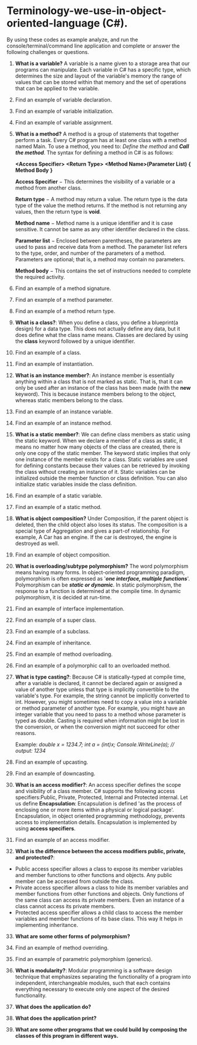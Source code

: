 # Terminology-we-use-in-object-oriented-language (C#).
By using these codes as example analyze, and run the console/terminal/command line application and complete or answer the following challenges or questions.

1. **What is a variable?** A variable is a name given to a storage area that our programs can manipulate. Each variable in C# has a specific type, which determines the size and layout of the variable's memory the range of values that can be stored within that memory and the set of operations that can be applied to the variable.

2. Find an example of variable declaration.
3. Find an example of variable initialization.
4. Find an example of variable assignment.

5. **What is a method?** A method is a group of statements that together perform a task. Every C# program has at least one class with a method named Main. 
 To use a method, you need to: _Define the method_ and ****_Call the method_****.
 The syntax for defining a method in C# is as follows: 
 
    **<****Access Specifier****>** **<****Return Type****>** **<****Method Name****>(****Parameter List****)**
    **{**
   **Method Body**
    **}**
 
   **Access Specifier** − This determines the visibility of a variable or a method from another class.

   **Return type** − A method may return a value. The return type is the data type of the value the method returns. If the method is not returning any values, then  the     return type is **void**.

   **Method name** − Method name is a unique identifier and it is case sensitive. It cannot be same as any other identifier declared in the class.

   **Parameter list** − Enclosed between parentheses, the parameters are used to pass and receive data from a method. The parameter list refers to the type, order, and     number of the parameters of a method. Parameters are optional; that is, a method may contain no parameters.

    **Method body** − This contains the set of instructions needed to complete the required activity.

6. Find an example of a method signature.
7. Find an example of a method parameter.
8. Find an example of a method return type.

9. **What is a class?**: When you define a class, you define a blueprint(a design) for a data type. This does not actually define any data, but it does define what the class name means. Classes are declared by using the **class** keyword followed by a unique identifier.

10. Find an example of a class.
11. Find an example of instantiation.

12. **What is an instance member?**: An instance member is essentially anything within a class that is not marked as static. That is, that it can only be used after an instance of the class has been made (with the **new** keyword). This is because instance members belong to the object, whereas static members belong to the class.

13. Find an example of an instance variable.
14. Find an example of an instance method.

15. **What is a static member?**: We can define class members as static using the static keyword. When we declare a member of a class as static, it means no matter how many objects of the class are created, there is only one copy of the static member.
The keyword static implies that only one instance of the member exists for a class. Static variables are used for defining constants because their values can be retrieved by invoking the class without creating an instance of it. Static variables can be initialized outside the member function or class definition. You can also initialize static variables inside the class definition.

16. Find an example of a static variable.
17. Find an example of a static method.

18. **What is object composition?** Under Composition, if the parent object is deleted, then the child object also loses its status. The composition is a special type of Aggregation and gives a part-of relationship. For example, A Car has an engine. If the car is destroyed, the engine is destroyed as well.

19. Find an example of object composition.

20. **What is overloading/subtype polymorphism?**
The word polymorphism means having many forms. In object-oriented programming paradigm, polymorphism is often expressed as '**_one interface, multiple functions_**'. 
Polymorphism can be _**static _or_ dynamic**_. In static polymorphism, the response to a function is determined at the compile time. In dynamic polymorphism, it is decided at run-time.

21. Find an example of interface implementation.
22. Find an example of a super class.
23. Find an example of a subclass.
24. Find an example of inheritance.
25. Find an example of method overloading.
26. Find an example of a polymorphic call to an overloaded method.

27. **What is type casting?**: Because C# is statically-typed at compile time, after a variable is declared, it cannot be declared again or assigned a value of another type unless that type is implicitly convertible to the variable's type. For example, the string cannot be implicitly converted to int. However, you might sometimes need to copy a value into a variable or method parameter of another type. For example, you might have an integer variable that you need to pass to a method whose parameter is typed as double. Casting is required when information might be lost in the conversion, or when the conversion might not succeed for other reasons.

     Example: _double x = 1234.7;
            int a = (int)x;
            Console.WriteLine(a);   // output: 1234_

28. Find an example of upcasting.
29. Find an example of downcasting.

30. **What is an access modifier?**: An access specifier defines the scope and visibility of a class member. C# supports the following access specifiers:Public,      Private, Protected, Internal and Protected internal.
  Let us define **Encapsulation**: Encapsulation is defined 'as the process of enclosing one or more items within a physical or logical package'. Encapsulation, in    object oriented programming methodology, prevents access to implementation details. Encapsulation is implemented by using **access specifiers**.

31. Find an example of an access modifier.

32. **What is the difference between the access modifiers public, private,
and protected?**: 
   - Public access specifier allows a class to expose its member variables and member functions to other functions and objects. Any public member can be accessed from  outside the class.
   - Private access specifier allows a class to hide its member variables and member functions from other functions and objects. Only functions of the same class can access its private members. Even an instance of a class cannot access its private members.
   - Protected access specifier allows a child class to access the member variables and member functions of its base class. This way it helps in implementing inheritance.   

33. **What are some other forms of polymorphism?**

34. Find an example of method overriding.
35. Find an example of parametric polymorphism (generics).

36. **What is modularity?**: Modular programming is a software design technique that emphasizes separating the functionality of a program into independent, interchangeable modules, such that each contains everything necessary to execute only one aspect of the desired functionality.

37. **What does the application do?**

38. **What does the application print?**

39. **What are some other programs that we could build by composing the
classes of this program in different ways.**
